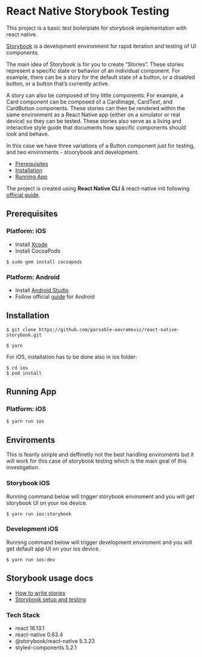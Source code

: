 # React Native Storybook Testing

This project is a basic test boilerplate for storybook implementation with react native.

[Storybook](https://storybook.js.org/) is a development environment for rapid iteration and testing of UI components.

The main idea of Storybook is for you to create “Stories”. These stories represent a specific state or behavior of an individual component. For example, there can be a story for the default state of a button, or a disabled button, or a button that’s currently active.

A story can also be composed of tiny little components. For example, a Card component can be composed of a CardImage, CardText, and CardButton components. These stories can then be rendered within the same environment as a React Native app (either on a simulator or real device) so they can be tested. These stories also serve as a living and interactive style guide that documents how specific components should look and behave.

In this case we have three variations of a Button component just for testing, and two enviroments - stoorybook and development.

-   [Prerequisites](#prerequisites)
-   [Installation](#installation)
-   [Running App](#running-app)

The project is created using **React Native CLI** & react-native init following
[official guide](https://reactnative.dev/docs/getting-started).

## Prerequisites

### Platform: iOS

-   Install [Xcode](https://apps.apple.com/us/app/xcode/id497799835?mt=12)
-   Install CocoaPods

```
$ sudo gem install cocoapods
```

### Platform: Android

-   Install [Android Studio](https://developer.android.com/studio/index.html)
-   Follow official [guide](https://reactnative.dev/docs/getting-started) for Android

## Installation

```
$ git clone https://github.com/parsable-aavramovic/react-native-storybook.git
```

```
$ yarn
```

For iOS, installation has to be done also in ios folder:

```
$ cd ios
$ pod install

```

## Running App

### Platform: iOS

```
$ yarn run ios
```

## Enviroments

This is fearily simple and deffinetly not the best handling enviroments but it will work for this case of storybook testing which is the main goal of this investigation.

### Storybook iOS

Running command below will trigger storybook enviroment and you will get storybook UI on your ios device.

```
$ yarn run ios:storybook
```

### Development iOS

Running command below will trigger development enviroment and you will get default app UI on your ios device.

```
$ yarn run ios:dev
```


## Storybook usage docs

- [How to write stories](https://storybook.js.org/docs/react/writing-stories/introduction)
- [Storybook setup and testing](https://www.learnstorybook.com/intro-to-storybook/react-native/en/get-started/)


### Tech Stack

-   react 16.13.1
-   react-native 0.63.4
- 	@storybook/react-native 5.3.23
-   styled-components 5.2.1